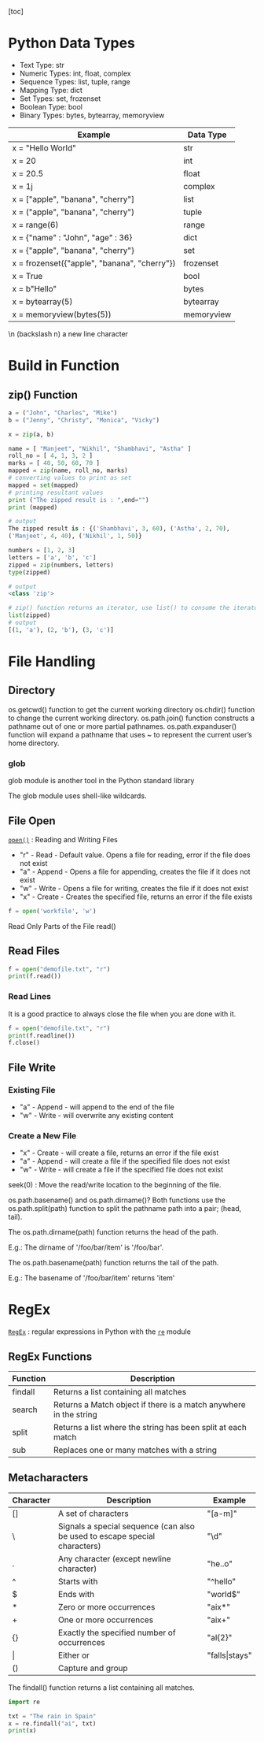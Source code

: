[toc]

# Python Data Types

* Text Type:  str
* Numeric Types:  int, float, complex
* Sequence Types:  list, tuple, range
* Mapping Type:  dict
* Set Types:  set, frozenset
* Boolean Type:  bool
* Binary Types:  bytes, bytearray, memoryview



| Example                                      | Data Type  |
|----------------------------------------------|------------|
| x = "Hello World"                            | str        |
| x = 20                                       | int        |
| x = 20.5                                     | float      |
| x = 1j                                       | complex    |
| x = ["apple", "banana", "cherry"]            | list       |
| x = ("apple", "banana", "cherry")            | tuple      |
| x = range(6)                                 | range      |
| x = {"name" : "John", "age" : 36}            | dict       |
| x = {"apple", "banana", "cherry"}            | set        |
| x = frozenset({"apple", "banana", "cherry"}) | frozenset  |
| x = True                                     | bool       |
| x = b"Hello"                                 | bytes      |
| x = bytearray(5)                             | bytearray  |
| x = memoryview(bytes(5))                     | memoryview |




\n (backslash n)    a new line character

# Build in Function

## zip() Function


``` python
a = ("John", "Charles", "Mike")
b = ("Jenny", "Christy", "Monica", "Vicky")

x = zip(a, b)
```

``` python
name = [ "Manjeet", "Nikhil", "Shambhavi", "Astha" ] 
roll_no = [ 4, 1, 3, 2 ] 
marks = [ 40, 50, 60, 70 ] 
mapped = zip(name, roll_no, marks) 
# converting values to print as set 
mapped = set(mapped) 
# printing resultant values 
print ("The zipped result is : ",end="") 
print (mapped)

# output
The zipped result is : {('Shambhavi', 3, 60), ('Astha', 2, 70),
('Manjeet', 4, 40), ('Nikhil', 1, 50)}
```

``` python
numbers = [1, 2, 3]
letters = ['a', 'b', 'c']
zipped = zip(numbers, letters)
type(zipped)

# output
<class 'zip'>

# zip() function returns an iterator, use list() to consume the iterator
list(zipped)
# output
[(1, 'a'), (2, 'b'), (3, 'c')]
```



# File Handling



## Directory

os.getcwd() function to get the current working directory
os.chdir() function to change the current working directory.
os.path.join() function constructs a pathname out of one or more partial pathnames. 
os.path.expanduser() function will expand a pathname that uses ~ to represent the current user’s home directory. 


### glob

glob module is another tool in the Python standard library

The glob module uses shell-like wildcards.



## File Open


[`open()`](https://docs.python.org/3/tutorial/inputoutput.html#reading-and-writing-files) : Reading and Writing Files 

* "r" - Read - Default value. Opens a file for reading, error if the file does not exist
* "a" - Append - Opens a file for appending, creates the file if it does not exist
* "w" - Write - Opens a file for writing, creates the file if it does not exist
* "x" - Create - Creates the specified file, returns an error if the file exists

``` python
f = open('workfile', 'w')
```

Read Only Parts of the File
read()


## Read Files

``` python
f = open("demofile.txt", "r")
print(f.read())
```

### Read Lines

It is a good practice to always close the file when you are done with it.

``` python
f = open("demofile.txt", "r")
print(f.readline())
f.close()
```

## File Write

### Existing File

* "a" - Append - will append to the end of the file
* "w" - Write - will overwrite any existing content

### Create a New File

* "x" - Create - will create a file, returns an error if the file exist
* "a" - Append - will create a file if the specified file does not exist
* "w" - Write - will create a file if the specified file does not exist





seek(0) : Move the read/write location to the beginning of the file.



os.path.basename() and os.path.dirname()?
Both functions use the os.path.split(path) function to split the pathname path into a pair; (head, tail).

The os.path.dirname(path) function returns the head of the path.

E.g.: The dirname of '/foo/bar/item' is '/foo/bar'.

The os.path.basename(path) function returns the tail of the path.

E.g.: The basename of '/foo/bar/item' returns 'item'

# RegEx

[`RegEx`](https://docs.python.org/3/howto/regex.html) : regular expressions 
in Python with the [`re`](https://docs.python.org/3/library/re.html#module-re "re: Regular expression operations.") module


## RegEx Functions

| Function | Description                                                  |
| -------- | ------------------------------------------------------------ |
| findall  | Returns a list containing all matches                        |
| search   | Returns a Match object if there is a match anywhere in the string |
| split    | Returns a list where the string has been split at each match |
| sub      | Replaces one or many matches with a string                   |



## Metacharacters


| Character | Description                                                  | Example        |
| --------- | ------------------------------------------------------------ | -------------- |
| []        | A set of characters                                          | "[a-m]"        |
| \         | Signals a special sequence (can also be used to escape special   characters) | "\d"           |
| .         | Any character (except newline character)                     | "he..o"        |
| ^         | Starts with                                                  | "^hello"       |
| $         | Ends with                                                    | "world$"       |
| *         | Zero or more occurrences                                     | "aix*"         |
| +         | One or more occurrences                                      | "aix+"         |
| {}        | Exactly the specified number of occurrences                  | "al{2}"        |
| \|        | Either or                                                    | "falls\|stays" |
| ()        | Capture and group                                            |                |


The findall() function returns a list containing all matches.  

``` python
import re

txt = "The rain in Spain"
x = re.findall("ai", txt)
print(x)
```